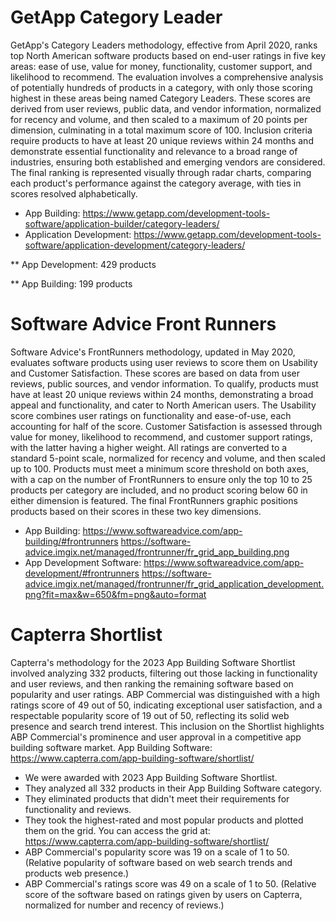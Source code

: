 # GetApp Category Leader

GetApp's Category Leaders methodology, effective from April 2020, ranks top North American software products based on end-user ratings in five key areas: ease of use, value for money, functionality, customer support, and likelihood to recommend. The evaluation involves a comprehensive analysis of potentially hundreds of products in a category, with only those scoring highest in these areas being named Category Leaders. These scores are derived from user reviews, public data, and vendor information, normalized for recency and volume, and then scaled to a maximum of 20 points per dimension, culminating in a total maximum score of 100. Inclusion criteria require products to have at least 20 unique reviews within 24 months and demonstrate essential functionality and relevance to a broad range of industries, ensuring both established and emerging vendors are considered. The final ranking is represented visually through radar charts, comparing each product's performance against the category average, with ties in scores resolved alphabetically.
* App Building: https://www.getapp.com/development-tools-software/application-builder/category-leaders/
* Application Development: https://www.getapp.com/development-tools-software/application-development/category-leaders/

** App Development: 429 products

** App Building: 199 products


# Software Advice Front Runners

Software Advice's FrontRunners methodology, updated in May 2020, evaluates software products using user reviews to score them on Usability and Customer Satisfaction. These scores are based on data from user reviews, public sources, and vendor information. To qualify, products must have at least 20 unique reviews within 24 months, demonstrating a broad appeal and functionality, and cater to North American users. The Usability score combines user ratings on functionality and ease-of-use, each accounting for half of the score. Customer Satisfaction is assessed through value for money, likelihood to recommend, and customer support ratings, with the latter having a higher weight. All ratings are converted to a standard 5-point scale, normalized for recency and volume, and then scaled up to 100. Products must meet a minimum score threshold on both axes, with a cap on the number of FrontRunners to ensure only the top 10 to 25 products per category are included, and no product scoring below 60 in either dimension is featured. The final FrontRunners graphic positions products based on their scores in these two key dimensions.

* App Building: https://www.softwareadvice.com/app-building/#frontrunners
https://software-advice.imgix.net/managed/frontrunner/fr_grid_app_building.png
* App Development Software: https://www.softwareadvice.com/app-development/#frontrunners
https://software-advice.imgix.net/managed/frontrunner/fr_grid_application_development.png?fit=max&w=650&fm=png&auto=format

# Capterra Shortlist 
Capterra's methodology for the 2023 App Building Software Shortlist involved analyzing 332 products, filtering out those lacking in functionality and user reviews, and then ranking the remaining software based on popularity and user ratings. ABP Commercial was distinguished with a high ratings score of 49 out of 50, indicating exceptional user satisfaction, and a respectable popularity score of 19 out of 50, reflecting its solid web presence and search trend interest. This inclusion on the Shortlist highlights ABP Commercial's prominence and user approval in a competitive app building software market.
App Building Software: https://www.capterra.com/app-building-software/shortlist/

- We were awarded with 2023 App Building Software Shortlist.
- They analyzed all 332 products in their App Building Software category.
- They eliminated products that didn't meet their requirements for functionality and reviews.
- They took the highest-rated and most popular products and plotted them on the grid.
You can access the grid at: https://www.capterra.com/app-building-software/shortlist/
- ABP Commercial's popularity score was 19 on a scale of 1 to 50. (Relative popularity of software based on web search trends and products web presence.)
- ABP Commercial's ratings score was 49 on a scale of 1 to 50. (Relative score of the software based on ratings given by users on Capterra, normalized for number and recency of reviews.)

